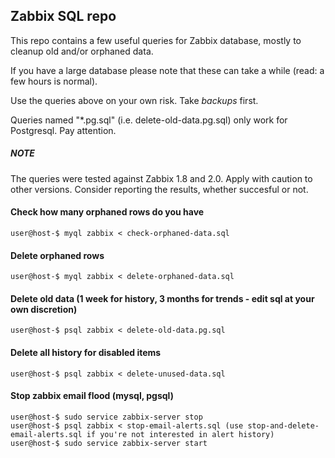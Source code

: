 ## Zabbix SQL repo

This repo contains a few useful queries for Zabbix database, mostly to cleanup old and/or orphaned data.

If you have a large database please note that these can take a while (read: a few hours is normal).

Use the queries above on your own risk. Take *backups* first.

Queries named "*.pg.sql" (i.e. delete-old-data.pg.sql) only work for Postgresql. Pay attention.

##### NOTE
The queries were tested against Zabbix 1.8 and 2.0. Apply with caution to other versions. Consider reporting the results, whether succesful or not.


#### Check how many orphaned rows do you have

    user@host-$ myql zabbix < check-orphaned-data.sql

#### Delete orphaned rows

    user@host-$ myql zabbix < delete-orphaned-data.sql

#### Delete old data (1 week for history, 3 months for trends - edit sql at your own discretion)

    user@host-$ psql zabbix < delete-old-data.pg.sql

#### Delete all history for disabled items

    user@host-$ psql zabbix < delete-unused-data.sql

#### Stop zabbix email flood (mysql, pgsql)

    user@host-$ sudo service zabbix-server stop
    user@host-$ psql zabbix < stop-email-alerts.sql (use stop-and-delete-email-alerts.sql if you're not interested in alert history)
    user@host-$ sudo service zabbix-server start
